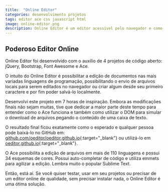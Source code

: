 ```yaml
---
title:  "Online Editor"
categories: desenvolvimento projetos
tags: editor ace css javascript html
image: online-editor.png
description: Online Editor é um editor acessível pelo navegador e como funções incríveis, semelhante ao popular Sublime Text. Disponível para download.
---
```


## Poderoso Editor Online

Online Editor foi desenvolvido com o auxílio de 4 projetos de código aberto: jQuery, Bootstrap, Font Awesome e Ace.

O intuito do Online Editor é possibilitar a edição de documentos nas mais variadas linguagens de programação, possibilitando o envio de arquivos locais para serem editados no navegador ou criar algum desde seu primeiro caractere e por fim poder salvá-lo localmente.

Desenvolvi este projeto em 7 horas de inspiração. Embora as modificações finais não sejam muitas, tive que dedicar a maior parte deste tempo para entender como o Ace funciona e também como utilizar o DOM para simular o download de arquivos pegando o conteúdo de uma caixa de texto.

O resultado final ficou exatamente como o esperado e qualquer pessoa pode baixá-lo no GitHub em: [github.com/oeditor/oeditor.github.io](http://github.com/oeditor/oeditor.github.io){:target="_blank"} ou utilizá-lo em [oeditor.github.io](https://oeditor.github.io/){:target="_blank"}.

O Ace possibilita a edição de arquivos em mais de 110 linguagens e possui 34 esquemas de cores. Possui auto-completar de código e utiliza emmets para agilizar a edição. Lembra muito o popular Sublime Text.

Então, está aí. Se você quiser testar, usar em seu projetos ou precisar de um editor online de qualidade, sem precisar instalar nada, o Online Editor é uma ótima solução.
